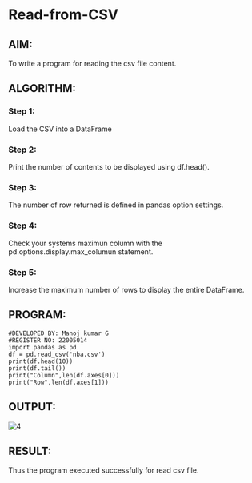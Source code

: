 # Read-from-CSV

## AIM:
To write a program for reading the csv file content.
## ALGORITHM:
### Step 1:
Load the CSV into a DataFrame
### Step 2:
Print the number of contents to be displayed using df.head().
### Step 3:
The number of row returned is defined in pandas option settings.
### Step 4:
Check your systems maximun column with the pd.options.display.max_columun statement.
### Step 5:
Increase the maximum number of rows to display the entire DataFrame.

## PROGRAM:
````
#DEVELOPED BY: Manoj kumar G
#REGISTER NO: 22005014
import pandas as pd
df = pd.read_csv('nba.csv')
print(df.head(10))
print(df.tail())
print("Column",len(df.axes[0]))
print("Row",len(df.axes[1]))
````

## OUTPUT:
![4](https://user-images.githubusercontent.com/120719634/215016242-1d9dcfb9-3eaa-4d2d-bf23-56d34cfcd021.png)

## RESULT:
Thus the program executed successfully for read csv file.
